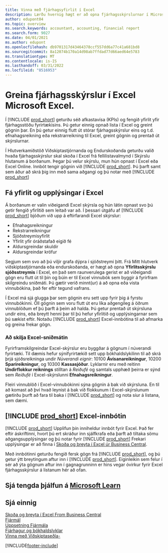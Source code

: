 ```yaml
---
title: Vinna með fjárhagsyfirlit í Excel
description: Lærðu hvernig hægt er að opna fjárhagsskýrslurnar í Microsoft Excel frá Business Central til að fá betri greiningar.
author: edupont04
ms.topic: overview
ms.search.keywords: accountant, accounting, financial report
ms.search.form: 9027
ms.date: 04/01/2021
ms.author: edupont
ms.openlocfilehash: db9701317d43464378ccf557dd6a77c41a681bd8
ms.sourcegitcommit: 8a12074b170a14d98ab7ffdad77d66aed64e5783
ms.translationtype: MT
ms.contentlocale: is-IS
ms.lasthandoff: 03/31/2022
ms.locfileid: "8516953"
---
```

# <a name="analyzing-financial-statements-in-microsoft-excel"></a>Greina fjárhagsskýrslur í Excel Microsoft Excel.

Í [!INCLUDE [prod_short](includes/prod_short.md)] geturðu séð afkastavísa (KPIs) og fengið yfirlit yfir fjárhagsstöðu fyrirtækisins. Þú getur einnig opnað lista í Excel og greint gögnin þar. En þú getur einnig flutt út stórar fjárhagsskýrslur eins og t.d. efnahagsreikning eða rekstrarreikning til Excel, greint gögnin og prentað út skýrslurnar.  

Í Hlutverkamiðstöð Viðskiptastjórnanda og Endurskoðanda geturðu valið hvaða fjárhagsskýrslur skal skoða í Excel frá fellilistavalmynd í Skýrslu hlutanum á borðanum. Þegar þú velur skýrslu, mun hún opnast í Excel eða Excel Online. Innbót tengir gögnin við [!INCLUDE [prod_short](includes/prod_short.md)]. Þú þarft samt sem áður að skrá þig inn með sama aðgangi og þú notar með [!INCLUDE [prod_short](includes/prod_short.md)]  

## <a name="getting-the-overview-and-the-details-in-excel"></a>Fá yfirlit og upplýsingar í Excel

Á borðanum er valin viðeigandi Excel skýrsla og hún látin opnast svo þú getir fengið yfirlitið sem leitað var að. Í þessari útgáfu af [!INCLUDE [prod_short](includes/prod_short.md)] bjóðum við upp á eftirfarandi Excel skýrslur:

- Efnahagsreikningur  
- Rekstrarreikningur  
- Sjóðstreymisyfirlit  
- Yfirlit yfir óráðstafað eigið fé  
- Aldursgreindar skuldir  
- Aldursgreindar kröfur  

Segjum sem svo að þú viljir grafa dýpra í sjóðstreymi þitt. Frá Mitt hlutverk viðskiptastjórnanda eða endurskoðanda, er hægt að opna **Yfirlitsskýrslu sjóðsstreymis** í Excel, en það sem raunverulega gerist er að viðeigandi gögn eru flutt út til þín og búin er til Excel vinnubók sem byggir á fyrirfram skilgreindu sniðmáti. Þú gætir verið minnt(ur) á að opna eða vista vinnubókina, það fer eftir tegund vafrans.  

Í Excel má sjá glugga þar sem gögnin eru sett upp fyrir þig á fyrstu vinnubókinni. Öll gögnin sem voru flutt út eru líka aðgengileg á öðrum vinnublöðum ef þú þarft á þeim að halda. Þú getur prentað út skýrsluna undir eins, eða breytt henni þar til þú hefur yfirlitið og upplýsingarnar sem þú sækist eftir. Notaðu [!INCLUDE [prod_short](includes/prod_short.md)] Excel-innbótina til að afmarka og greina frekar gögn.  

### <a name="understanding-the-excel-templates"></a>Að skilja Excel-sniðmátin

Fyrirframskilgreindar Excel-skýrslur eru byggðar á gögnum í núverandi fyrirtæki. Til dæmis hefur sýnifyrirtækið sett upp bókhaldslykilinn til að skrá þrjá sjóðsreikninga undir *Núverandi eignir*: 10100 **Ávísanareikningur**, 10200 **Sparireikningur**, og 10300 **Kassasjóður**. Lyklarnir eru með reitinn **Undirflokkur reiknings** stilltan á *Reiðufé* og samtals upphæð þeirra er sýnd sem *Reiðufé* í Excel-skýrslunni **Efnahagsreikningur**.  

Fleiri vinnublöð í Excel-vinnubókinni sýna gögnin á bak við skýrsluna. En til að komast að því hvað leynist á bak við flokkunum í Excel-skýrslunum gætirðu þurft að fara til baka í [!INCLUDE [prod_short](includes/prod_short.md)] og nota síur á listana, sem dæmi.  

## <a name="the-prod_short-excel-add-in"></a>[!INCLUDE [prod_short](includes/prod_short.md)] Excel-innbótin

[!INCLUDE [prod_short](includes/prod_short.md)] Upplifun þín inniheldur innbót fyrir Excel. Það fer eftir áskriftinni, hvort þú ert skráður inn sjálfkrafa eða þarft að tiltaka sömu aðgangsupplýsingar og þú notar fyrir [!INCLUDE [prod_short](includes/prod_short.md)] Frekari upplýsingar er að finna í [Skoða og breyta í Excel úr Business Central](across-work-with-excel.md).  

Með innbótinni geturðu fengið fersk gögn frá [!INCLUDE [prod_short](includes/prod_short.md)], og þú getur ýtt breytingum aftur inn í [!INCLUDE [prod_short](includes/prod_short.md)]. Eiginleikin sem felur í sér að ýta gögnum aftur inn í gagnagrunninn er hins vegar óvirkur fyrir Excel fjárhagsskýrslur á listanum hér að ofan.  

## <a name="see-related-training-at-microsoft-learn"></a>Sjá tengda þjálfun á [Microsoft Learn](/learn/modules/configure-powerbi-excel-dynamics-365-business-central/index)

## <a name="see-also"></a>Sjá einnig

[Skoða og breyta í Excel From Business Central](across-work-with-excel.md)  
[Fjármál](finance.md)  
[Uppsetning Fjármála](finance-setup-finance.md)  
[Fjárhagur og bókhaldslyklar](finance-general-ledger.md)  
[Vinna með Viðskiptaseðla-](ui-work-product.md)  


[!INCLUDE[footer-include](includes/footer-banner.md)]